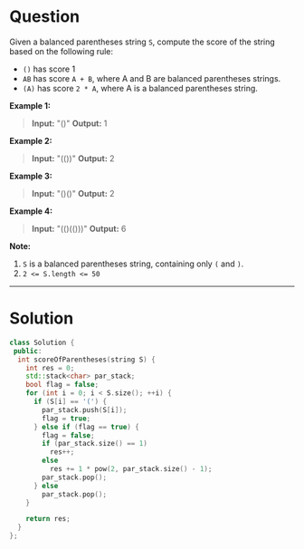 
# Question

Given a balanced parentheses string  `S`, compute the score of the string based on the following rule:

- `()`  has score 1
- `AB`  has score  `A + B`, where A and B are balanced parentheses strings.
- `(A)`  has score  `2 * A`, where A is a balanced parentheses string.

**Example 1:**
> **Input:** "()"
> **Output:** 1

**Example 2:**
> **Input:** "(())"
> **Output:** 2

**Example 3:**
> **Input:** "()()"
> **Output:** 2

**Example 4:**
> **Input:** "(()(()))"
> **Output:** 6

**Note:**

1. `S`  is a balanced parentheses string, containing only  `(`  and  `)`.
2. `2 <= S.length <= 50`


-------

# Solution

```cpp
class Solution {
 public:
  int scoreOfParentheses(string S) {
    int res = 0;
    std::stack<char> par_stack;
    bool flag = false;
    for (int i = 0; i < S.size(); ++i) {
      if (S[i] == '(') {
        par_stack.push(S[i]);
        flag = true;
      } else if (flag == true) {
        flag = false;
        if (par_stack.size() == 1)
          res++;
        else
          res += 1 * pow(2, par_stack.size() - 1);
        par_stack.pop();
      } else
        par_stack.pop();
    }

    return res;
  }
};
```
